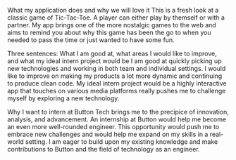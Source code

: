 What my application does and why we will love it
	This is a fresh look at a classic game of Tic-Tac-Toe. A player can either play by themself or with a partner. My app brings one of the more nostalgic games to the web and aims to remind you about why this game has been the go to when you needed to pass the time or just wanted to have some fun.

Three sentences: What I am good at, what areas I would like to improve, and what my ideal intern project would be
	I am good at quickly picking up new technologies and working in both team and individual settings. I would like to improve on making my products a lot more dynamic and continuing to produce clean code. My ideal intern project would be a highly interactive app that touches on various media platforms really pushes me to challenge myself by exploring a new technology.

Why I want to intern at Button
	Tech brings me to the precipice of innovation, analysis, and advancement. An internship at Button would help me become an even more well-rounded engineer. This opportunity would push me to embrace new challenges and would help me expand on my skills in a real-world setting. I am eager to build upon my existing knowledge and make contributions to Button and the field of technology as an engineer. 
